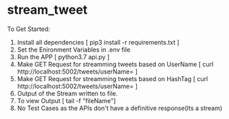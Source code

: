 # stream_tweet

To Get Started:

1. Install all dependencies [ pip3 install -r requirements.txt ]
2. Set the Enironment Variables in .env file
3. Run the APP [ python3.7 api.py ]
4. Make GET Request for streamming tweets based on UserName [  curl http://localhost:5002/tweets/userName\=<Insert UserName> ]
5. Make GET Request for streamming tweets based on HashTag [ curl http://localhost:5002/tweets/userName\=<Insert HashTag> ]
6. Output of the Stream written to file.
7. To view Output [ tail -f "fileName"]
8. No Test Cases as the APIs don't have a definitive response(Its a stream)
